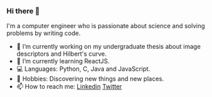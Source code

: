 ### Hi there 👋

I'm a computer engineer who is passionate about science and solving problems by writing code.

- 🔭 I’m currently working on my undergraduate thesis about image descriptors and Hilbert's curve.
- 🌱 I’m currently learning ReactJS.
- 💻 Languages: Python, C, Java and JavaScript.
- 🌌 Hobbies: Discovering new things and new places.
- 📫 How to reach me: [Linkedin](https://www.linkedin.com/in/mariliafernandez/) [Twitter](https://twitter.com/marilia_fz)

